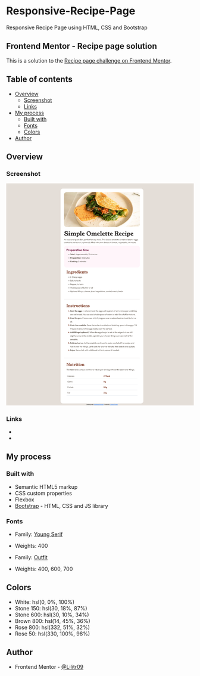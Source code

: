 # Responsive-Recipe-Page
Responsive Recipe Page using HTML, CSS and Bootstrap

## Frontend Mentor - Recipe page solution

This is a solution to the [Recipe page challenge on Frontend Mentor](https://www.frontendmentor.io/challenges/recipe-page-KiTsR8QQKm).

## Table of contents

- [Overview](#overview)
  - [Screenshot](#screenshot)
  - [Links](#links)
- [My process](#my-process)
  - [Built with](#built-with)
  - [Fonts](#fonts)
  - [Colors](#colors)
- [Author](#author)


## Overview

### Screenshot

![](./screenshot.png)


### Links

- [Solution URL]:(https://www.frontendmentor.io/solutions/responsive-recipe-page-using-html-css-and-bootstrap-WmVQNKzvh1)
- [Live Site URL]:(https://lilitr09.github.io/Recipe-Page-Frontend-Mentor-/)

## My process

### Built with

- Semantic HTML5 markup
- CSS custom properties
- Flexbox
- [Bootstrap](https://getbootstrap.com/) - HTML, CSS and JS library

### Fonts

- Family: [Young Serif](https://fonts.google.com/specimen/Young+Serif)
- Weights: 400

- Family: [Outfit](https://fonts.google.com/specimen/Outfit)
- Weights: 400, 600, 700

## Colors

- White: hsl(0, 0%, 100%)
- Stone 150: hsl(30, 18%, 87%)
- Stone 600: hsl(30, 10%, 34%)
- Brown 800: hsl(14, 45%, 36%)
- Rose 800: hsl(332, 51%, 32%)
- Rose 50: hsl(330, 100%, 98%)


## Author

- Frontend Mentor - [@Lilitr09](https://www.frontendmentor.io/profile/Lilitr09)
